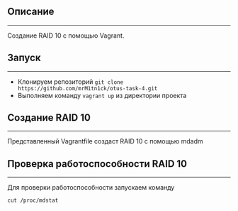 ## Описание
---
Создание RAID 10 с помощью Vagrant. 

## Запуск
---
- Клонируем репозиторий `git clone https://github.com/mrM1tn1ck/otus-task-4.git`
- Выполняем команду `vagrant up` из директории проекта

## Создание RAID 10
---
Представленный Vagrantfile создаст RAID 10 с помощью mdadm 

## Проверка работоспособности RAID 10
---
Для проверки работоспособности запускаем команду
```
cut /proc/mdstat
```
